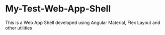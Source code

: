 # My-Test-Web-App-Shell
 This is a Web App Shell developed using Angular Material, Flex Layout and other utilities
